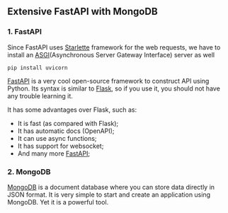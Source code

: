 ## Extensive FastAPI with MongoDB

### 1. FastAPI
Since FastAPI uses [Starlette](https://www.starlette.io/) framework for the web requests, we have to install an [ASGI](https://asgi.readthedocs.io/en/latest/)(Asynchronous Server Gateway Interface) server as well

```
pip install uvicorn
```

[FastAPI](https://fastapi.tiangolo.com/) is a very cool open-source framework to construct API using Python. Its syntax is similar to [Flask](https://flask.palletsprojects.com/en/1.1.x/), so if you use it, you should not have any trouble learning it.

It has some advantages over Flask, such as:
- It is fast (as compared with Flask);
- It has automatic docs (OpenAPI);
- It can use async functions;
- It has support for websocket;
- And many more [FastAPI](https://medium.com/@tiangolo/introducing-fastapi-fdc1206d453f);

### 2. MongoDB
[MongoDB](https://www.mongodb.com/) is a document database where you can store data directly in JSON format. It is very simple to start and create an application using MongoDB.
Yet it is a powerful tool.
